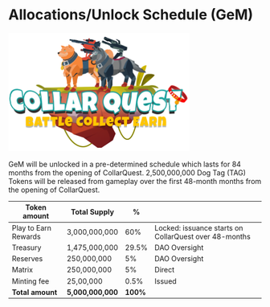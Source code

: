 # Allocations/Unlock Schedule (GeM)

![CollarQuest a Metaverse Play2Earn Ecosystem](../../../.gitbook/assets/CQ-Title.png)

GeM will be unlocked in a pre-determined schedule which lasts for 84 months from the opening of CollarQuest.  2,500,000,000 Dog Tag (TAG) Tokens will be released from gameplay over the first 48-month months from the opening of CollarQuest.

| Token amount         | Total Supply      | %        |                                                       |
| -------------------- | ----------------- | -------- | ----------------------------------------------------- |
| Play to Earn Rewards | 3,000,000,000     | 60%      | Locked: issuance starts on CollarQuest over 48-months |
| Treasury             | 1,475,000,000     | 29.5%    | DAO Oversight                                         |
| Reserves             | 250,000,000       | 5%       | DAO Oversight                                         |
| Matrix               | 250,000,000       | 5%       | Direct                                                |
| Minting fee          | 25,00,000         | 0.5%     | Issued                                                |
| **Total amount**     | **5,000,000,000** | **100%** |                                                       |
